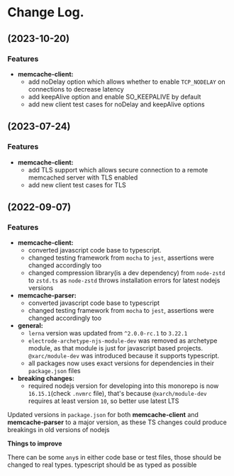 # Change Log. 

## (2023-10-20)

### Features

* **memcache-client:**   
   * add noDelay option which allows whether to enable `TCP_NODELAY` on connections to decrease latency
   * add keepAlive option and enable SO_KEEPALIVE by default
   * add new client test cases for noDelay and keepAlive options

## (2023-07-24)

### Features

* **memcache-client:**   
   * add TLS support which allows secure connection to a remote memcached server with TLS enabled
   * add new client test cases for TLS

## (2022-09-07)

### Features  

* **memcache-client:**   
   * converted javascript code base to typescript.   
   * changed testing framework from `mocha` to `jest`, assertions were changed accordingly too
   * changed compression library(is a dev dependency) from `node-zstd` to `zstd.ts` as `node-zstd` throws installation errors for latest nodejs versions
* **memcache-parser:** 
   * converted javascript code base to typescript   
   * changed testing framework from `mocha` to `jest`, assertions were changed accordingly too
* **general:** 
   * `lerna` version was updated from `^2.0.0-rc.1` to `3.22.1`
   * `electrode-archetype-njs-module-dev` was removed as archetype module, as that module is just for javascript based projects. `@xarc/module-dev` was introduced because it supports typescript.
   * all packages now uses exact versions for dependencies in their `package.json` files
* **breaking changes:**
   * required nodejs version for developing into this monorepo is now `16.15.1`(check `.nvmrc` file), that's because `@xarch/module-dev` requires at least version `10`, so better use latest LTS 

Updated versions in `package.json` for both **memcache-client** and **memcache-parser** to a major version, as these TS changes could produce breakings in old versions of nodejs 

**Things to improve**

There can be some `any`s in either code base or test files, those should be changed to real types. typescript should be as typed as possible
